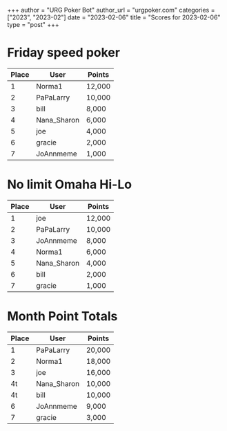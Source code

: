 +++
author = "URG Poker Bot"
author_url = "urgpoker.com"
categories = ["2023", "2023-02"]
date = "2023-02-06"
title = "Scores for 2023-02-06"
type = "post"
+++
# Friday speed poker

| Place | User | Points |
|-------|------|--------|
| 1 | Norma1 | 12,000 |
| 2 | PaPaLarry | 10,000 |
| 3 | bill | 8,000 |
| 4 | Nana_Sharon | 6,000 |
| 5 | joe | 4,000 |
| 6 | gracie | 2,000 |
| 7 | JoAnnmeme | 1,000 |

# No limit Omaha Hi-Lo

| Place | User | Points |
|-------|------|--------|
| 1 | joe | 12,000 |
| 2 | PaPaLarry | 10,000 |
| 3 | JoAnnmeme | 8,000 |
| 4 | Norma1 | 6,000 |
| 5 | Nana_Sharon | 4,000 |
| 6 | bill | 2,000 |
| 7 | gracie | 1,000 |

# Month Point Totals

| Place | User | Points |
|-------|------|--------|
| 1 | PaPaLarry | 20,000 |
| 2 | Norma1 | 18,000 |
| 3 | joe | 16,000 |
| 4t | Nana_Sharon | 10,000 |
| 4t | bill | 10,000 |
| 6 | JoAnnmeme | 9,000 |
| 7 | gracie | 3,000 |
